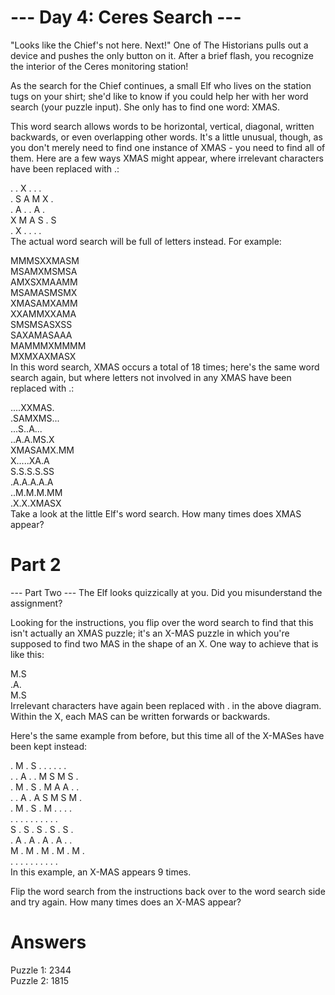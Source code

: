 # --- Day 4: Ceres Search ---
"Looks like the Chief's not here. Next!" One of The Historians pulls out a device and pushes the only button on it. After a brief flash, you recognize the interior of the Ceres monitoring station!

As the search for the Chief continues, a small Elf who lives on the station tugs on your shirt; she'd like to know if you could help her with her word search (your puzzle input). She only has to find one word: XMAS.

This word search allows words to be horizontal, vertical, diagonal, written backwards, or even overlapping other words. It's a little unusual, though, as you don't merely need to find one instance of XMAS - you need to find all of them. Here are a few ways XMAS might appear, where irrelevant characters have been replaced with .:


. . X . . .  
. S A M X .  
. A . . A .  
X M A S . S  
. X . . . .  
The actual word search will be full of letters instead. For example:

MMMSXXMASM  
MSAMXMSMSA  
AMXSXMAAMM  
MSAMASMSMX  
XMASAMXAMM  
XXAMMXXAMA  
SMSMSASXSS  
SAXAMASAAA  
MAMMMXMMMM  
MXMXAXMASX  
In this word search, XMAS occurs a total of 18 times; here's the same word search again, but where letters not involved in any XMAS have been replaced with .:

....XXMAS.  
.SAMXMS...  
...S..A...  
..A.A.MS.X  
XMASAMX.MM  
X.....XA.A  
S.S.S.S.SS  
.A.A.A.A.A  
..M.M.M.MM  
.X.X.XMASX  
Take a look at the little Elf's word search. How many times does XMAS appear?

# Part 2
--- Part Two ---
The Elf looks quizzically at you. Did you misunderstand the assignment?

Looking for the instructions, you flip over the word search to find that this isn't actually an XMAS puzzle; it's an X-MAS puzzle in which you're supposed to find two MAS in the shape of an X. One way to achieve that is like this:

M.S  
.A.  
M.S  
Irrelevant characters have again been replaced with . in the above diagram. Within the X, each MAS can be written forwards or backwards.

Here's the same example from before, but this time all of the X-MASes have been kept instead:

. M . S . . . . . .   
. . A . . M S M S .  
. M . S . M A A . .  
. . A . A S M S M .  
. M . S . M . . . .  
. . . . . . . . . .   
S . S . S . S . S .  
. A . A . A . A . .  
M . M . M . M . M .  
. . . . . . . . . .  
In this example, an X-MAS appears 9 times.

Flip the word search from the instructions back over to the word search side and try again. How many times does an X-MAS appear?

# Answers
Puzzle 1: 2344   
Puzzle 2: 1815   